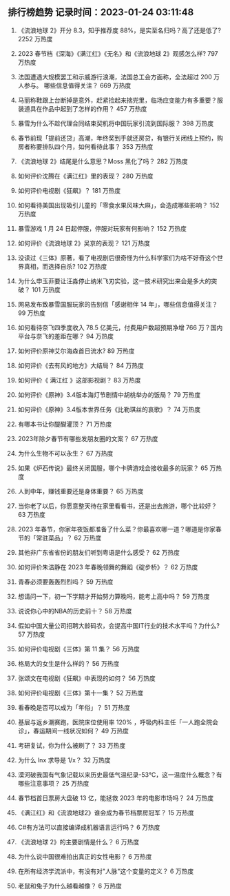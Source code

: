 
## 排行榜趋势 记录时间：2023-01-24 03:11:48
  
  1. 《流浪地球 2》开分 8.3，知乎推荐度 88%，是实至名归吗？高了还是低了? 2252 万热度
    
  2. 2023 春节档《深海》《满江红》《无名》和《流浪地球 2》观感怎么样? 797 万热度
    
  3. 法国遭遇大规模罢工和示威游行浪潮，法国总工会方面称，全法超过 200 万人参与。 哪些信息值得关注？ 669 万热度
    
  4. 马丽称鞋跟上台断掉是意外，赶紧捡起来揣兜里，临场应变能力有多重要？服装道具在作品中起到了怎样的作用？ 457 万热度
    
  5. 暴雪为什么不趁代理合同结束契机将中国玩家引流到国际服？ 398 万热度
    
  6. 春节前现「提前还贷」高潮，年终奖到手就还房贷，有银行关闭线上预约，购房者称要排队四个月，如何看待此事？ 353 万热度
    
  7. 《流浪地球 2》结尾是什么意思？Moss 黑化了吗？ 282 万热度
    
  8. 如何评价沈腾在《满江红》里的表现？ 280 万热度
    
  9. 如何评价电视剧《狂飙》？ 181 万热度
    
  10. 如何看待美国出现吸引儿童的「零食水果风味大麻」，会造成哪些影响？ 152 万热度
    
  11. 暴雪游戏 1 月 24 日起停服，停服对玩家有何影响？ 152 万热度
    
  12. 如何评价《流浪地球 2》吴京的表现？ 121 万热度
    
  13. 没读过《三体》原著，看了电视剧后很奇怪为什么科学家们为啥不好奇这个世界真相，而选择自杀? 102 万热度
    
  14. 为什么申玉菲要让汪淼停止纳米飞刃实验，这一技术研究出来会是多大的突破？ 101 万热度
    
  15. 网易发布致暴雪国服玩家的告别信「感谢相伴 14 年」，哪些信息值得关注？ 99 万热度
    
  16. 如何看待奈飞四季度收入 78.5 亿美元，付费用户数超预期净增 766 万？国内平台与奈飞的差距在哪？ 94 万热度
    
  17. 如何评价原神艾尔海森首日流水? 89 万热度
    
  18. 如何评价《去有风的地方》大结局？ 84 万热度
    
  19. 如何评价《 满江红 》这部影视剧？ 83 万热度
    
  20. 如何评价《原神》3.4版本海灯节剧情中胡桃举办的饭局？ 79 万热度
    
  21. 如何评价《原神》3.4版本世界任务《比勒琪丝的哀歌》？ 74 万热度
    
  22. 有哪本书让你醍醐灌顶？ 71 万热度
    
  23. 2023年除夕春节有哪些发朋友圈的文案？ 67 万热度
    
  24. 为什么生物不可以永生？ 67 万热度
    
  25. 如果《炉石传说》最终关闭国服，哪个卡牌游戏会接收最多的玩家？ 65 万热度
    
  26. 人到中年，赚钱重要还是身体重要？ 65 万热度
    
  27. 当你老了以后，你愿意整天待在家里看看书，还是出去旅游，哪个比较好？ 63 万热度
    
  28. 2023 年春节，你家年夜饭都准备了什么菜？你最喜欢哪一道？哪道是你家春节的「常驻菜品」？ 62 万热度
    
  29. 其他非广东省省份的朋友们听到粤语是什么感受？ 62 万热度
    
  30. 如何评价朱洁静在 2023 年春晚领舞的舞蹈《碇步桥》？ 62 万热度
    
  31. 青春必须要轰轰烈烈吗？ 59 万热度
    
  32. 想请问一下，初一下学期才开始努力算晚吗，能考上高中吗？ 59 万热度
    
  33. 说说你心中的NBA的历史前十？ 58 万热度
    
  34. 假如中国大量公司招聘大龄码农，会提高中国IT行业的技术水平吗？为什么? 57 万热度
    
  35. 如何评价电视剧《三体》第 11 集？ 56 万热度
    
  36. 格局大的女生是什么样的？ 56 万热度
    
  37. 张颂文在电视剧《狂飙》中表现的如何？ 56 万热度
    
  38. 如何评价电视剧《三体》第十一集？ 52 万热度
    
  39. 看春晚是否可以成为「年俗」？ 51 万热度
    
  40. 基层与返乡潮赛跑，医院床位使用率 120% ，呼吸内科主任「一人跑全院会诊」，春运期间一线状况如何？ 49 万热度
    
  41. 考研复试，你为什么被刷了？ 33 万热度
    
  42. 为什么 lnx 求导是 1/x？ 32 万热度
    
  43. 漠河破我国有气象记载以来历史最低气温纪录-53℃，这一温度什么概念？有哪些注意事项？ 25 万热度
    
  44. 春节档首日票房大盘破 13 亿，能拯救 2023 年的电影市场吗？ 24 万热度
    
  45. 《满江红》和《流浪地球2》谁会成为春节档票房冠军？ 15 万热度
    
  46. C#有方法可以直接编译成机器语言运行吗？ 6 万热度
    
  47. 《流浪地球 2》的主要剧情是什么？ 6 万热度
    
  48. 为什么说中国很难拍出真正的女性电影？ 6 万热度
    
  49. 在所有经济学流派中，有没有对"人脉"这个变量的定义？ 6 万热度
    
  50. 老鼠和兔子为什么越看越像？ 6 万热度
    